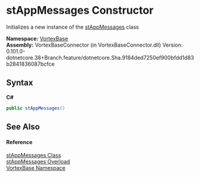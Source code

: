 # stAppMessages Constructor 
 

Initializes a new instance of the <a href="T_VortexBase_stAppMessages.md">stAppMessages</a> class

**Namespace:**&nbsp;<a href="N_VortexBase.md">VortexBase</a><br />**Assembly:**&nbsp;VortexBaseConnector (in VortexBaseConnector.dll) Version: 0.101.0-dotnetcore.38+Branch.feature/dotnetcore.Sha.9184ded7250ef900bfdd1d83b2841836087bcfce

## Syntax

**C#**<br />
``` C#
public stAppMessages()
```


## See Also


#### Reference
<a href="T_VortexBase_stAppMessages.md">stAppMessages Class</a><br /><a href="Overload_VortexBase_stAppMessages__ctor.md">stAppMessages Overload</a><br /><a href="N_VortexBase.md">VortexBase Namespace</a><br />